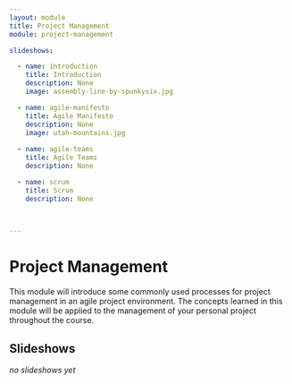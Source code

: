 ```yaml
---
layout: module
title: Project Management
module: project-management

slideshows:

  - name: introduction
    title: Introduction
    description: None
    image: assembly-line-by-spunkysix.jpg

  - name: agile-manifesto
    title: Agile Manifesto
    description: None
    image: utah-mountains.jpg
  
  - name: agile-teams
    title: Agile Teams
    description: None

  - name: scrum
    title: Scrum
    description: None

  

---
```


# Project Management

This module will introduce some commonly used processes for project management in an agile project environment. The concepts learned in this module will be applied to the management of your personal project throughout the course.

## Slideshows

_no slideshows yet_
